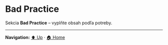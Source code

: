 # Bad Practice

Sekcia **Bad Practice** – vyplňte obsah podľa potreby.

---
**Navigation:** [⬆️ Up](../index.md) · [🏠 Home](../../index.md)
